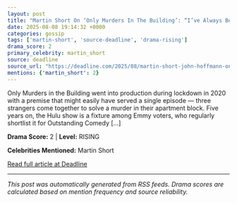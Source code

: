 ```yaml
---
layout: post
title: "Martin Short On ‘Only Murders In The Building’: “I’ve Always Been Drawn Toward Any Character That Has A Bravado That’s Clearly Masking Insecurity”"
date: 2025-08-08 19:14:32 +0000
categories: gossip
tags: ['martin-short', 'source-deadline', 'drama-rising']
drama_score: 2
primary_celebrity: martin_short
source: deadline
source_url: "https://deadline.com/2025/08/martin-short-john-hoffmann-only-murders-in-the-building-1236482323/"
mentions: {'martin_short': 2}
---
```


Only Murders in the Building went into production during lockdown in 2020 with a premise that might easily have served a single episode — three strangers come together to solve a murder in their apartment block. Five years on, the Hulu show is a fixture among Emmy voters, who regularly shortlist it for Outstanding Comedy […]

**Drama Score:** 2 | **Level:** RISING

**Celebrities Mentioned:** Martin Short

[Read full article at Deadline](https://deadline.com/2025/08/martin-short-john-hoffmann-only-murders-in-the-building-1236482323/)

---
*This post was automatically generated from RSS feeds. Drama scores are calculated based on mention frequency and source reliability.*
